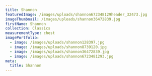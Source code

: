 ```yaml
---
title: Shannon
featuredImage: /images/uploads/shannon672348129header_32473.jpg
imageThumbnail: /images/uploads/shannon36472839.jpg
firstName: Shannon
collection: Classics
measurementType: chest
imagePortfolio:
  - image: /images/uploads/shannon128397.jpg
  - image: /images/uploads/shannon8739120.jpg
  - image: /images/uploads/shannon36472839.jpg
  - image: /images/uploads/shannon6723481293.jpg
meta:
  title: Shannon
---
```


